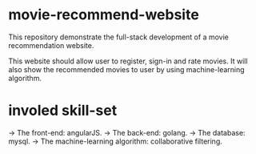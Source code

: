 # movie-recommend-website

This repository demonstrate the full-stack development of a movie recommendation website.

This website should allow user to register, sign-in and rate movies. 
It will also show the recommended movies to user by using machine-learning algorithm.

# involed skill-set
-> The front-end: angularJS.
-> The back-end: golang.
-> The database: mysql.
-> The machine-learning algorithm: collaborative filtering.
